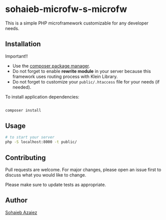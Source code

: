 # sohaieb-microfw-s-microfw

This is a simple PHP microframework customizable for any developer needs.<br />

## Installation

Important!! 
- Use the [composer package manager](https://getcomposer.org/download/).
- Do not forget to enable **rewrite module** in your server because this framework uses routing process with Klein Library.
- Do not forget to customize your `public/.htaccess` file for your needs (if needed).


To install application dependencies:

```bash

composer install

```

## Usage

```bash
# to start your server
php -S localhost:8000 -t public/
```

## Contributing
Pull requests are welcome. For major changes, please open an issue first to discuss what you would like to change.

Please make sure to update tests as appropriate.

## Author

[Sohaieb Azaiez](https://www.linkedin.com/in/azsoh/)
